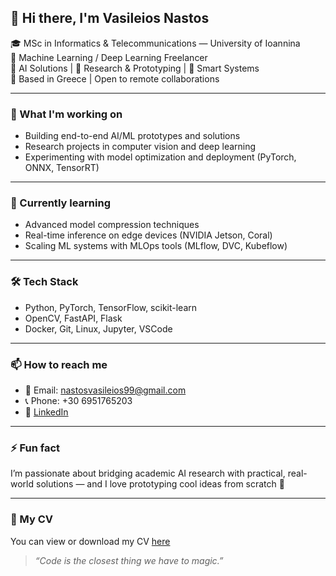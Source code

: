 ## 👋 Hi there, I'm Vasileios Nastos

🎓 MSc in Informatics & Telecommunications — University of Ioannina  
💼 Machine Learning / Deep Learning Freelancer  
🤖 AI Solutions | 🧪 Research & Prototyping | 🧠 Smart Systems  
📍 Based in Greece | Open to remote collaborations  

---

### 🔭 What I'm working on
- Building end-to-end AI/ML prototypes and solutions  
- Research projects in computer vision and deep learning  
- Experimenting with model optimization and deployment (PyTorch, ONNX, TensorRT)

---

### 🌱 Currently learning
- Advanced model compression techniques  
- Real-time inference on edge devices (NVIDIA Jetson, Coral)  
- Scaling ML systems with MLOps tools (MLflow, DVC, Kubeflow)

---

### 🛠️ Tech Stack
- Python, PyTorch, TensorFlow, scikit-learn  
- OpenCV, FastAPI, Flask  
- Docker, Git, Linux, Jupyter, VSCode  

---

### 📫 How to reach me
- 📧 Email: [nastosvasileios99@gmail.com](mailto:nastosvasileios99@gmail.com)  
- 📞 Phone: +30 6951765203  
- 🔗 [LinkedIn](https://www.linkedin.com/in/vasileios-nastos)

---

### ⚡ Fun fact
I’m passionate about bridging academic AI research with practical, real-world solutions — and I love prototyping cool ideas from scratch 🚀

---

### 📄 My CV

You can view or download my CV [here]()

> _“Code is the closest thing we have to magic.”_  
